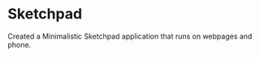 Sketchpad
========================

Created a Minimalistic Sketchpad application that runs on webpages and phone.

